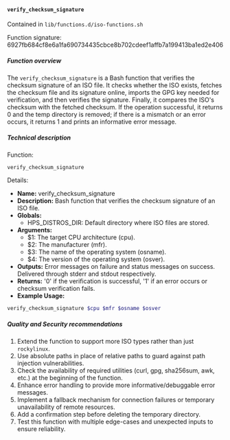 #### `verify_checksum_signature`

Contained in `lib/functions.d/iso-functions.sh`

Function signature: 6927fb684cf8e6a1fa690734435cbce8b702cdeef1affb7a199413ba1ed2e406

##### Function overview

The `verify_checksum_signature` is a Bash function that verifies the checksum signature of an ISO file. It checks whether the ISO exists, fetches the checksum file and its signature online, imports the GPG key needed for verification, and then verifies the signature. Finally, it compares the ISO's checksum with the fetched checksum. If the operation successful, it returns 0 and the temp directory is removed; if there is a mismatch or an error occurs, it returns 1 and prints an informative error message.

##### Technical description

Function:

`verify_checksum_signature`

Details:

- **Name:** verify_checksum_signature
- **Description:** Bash function that verifies the checksum signature of an ISO file.
- **Globals:**
  - HPS_DISTROS_DIR: Default directory where ISO files are stored.
- **Arguments:**
  - $1: The target CPU architecture (cpu).
  - $2: The manufacturer (mfr).
  - $3: The name of the operating system (osname).
  - $4: The version of the operating system (osver).
- **Outputs:** Error messages on failure and status messages on success. Delivered through stderr and stdout respectively.
- **Returns:** '0' if the verification is successful, '1' if an error occurs or checksum verification fails.
- **Example Usage:**

```sh
verify_checksum_signature $cpu $mfr $osname $osver
```

##### Quality and Security recommendations

1. Extend the function to support more ISO types rather than just `rockylinux`.
2. Use absolute paths in place of relative paths to guard against path injection vulnerabilities.
3. Check the availability of required utilities (curl, gpg, sha256sum, awk, etc.) at the beginning of the function.
4. Enhance error handling to provide more informative/debuggable error messages.
5. Implement a fallback mechanism for connection failures or temporary unavailability of remote resources.
6. Add a confirmation step before deleting the temporary directory.
7. Test this function with multiple edge-cases and unexpected inputs to ensure reliability.


